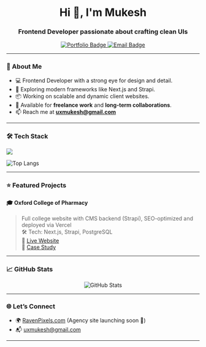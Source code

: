 <h1 align="center">Hi 👋, I'm Mukesh</h1>
<h3 align="center">Frontend Developer passionate about crafting clean UIs</h3>

<p align="center">
  <a href="https://www.ravenpixels.com" target="_blank">
    <img src="https://img.shields.io/badge/Portfolio-Visit%20Now-blue?style=for-the-badge" alt="Portfolio Badge"/>
  </a>
  <a href="mailto:uxmukesh@gmail.com">
    <img src="https://img.shields.io/badge/Email-Contact%20Me-red?style=for-the-badge" alt="Email Badge"/>
  </a>
</p>

---

### 🚀 About Me

- 💻 Frontend Developer with a strong eye for design and detail.
- 🌱 Exploring modern frameworks like Next.js and Strapi.
- 📦 Working on scalable and dynamic client websites.
- 🤝 Available for **freelance work** and **long-term collaborations**.
- 📫 Reach me at **uxmukesh@gmail.com**

---

### 🛠️ Tech Stack

<p>
  <img src="https://skillicons.dev/icons?i=react,nextjs,tailwind,bootstrap,nodejs,php,postgresql" />
</p>

![Top Langs](https://github-readme-stats.vercel.app/api/top-langs/?username=uxmukesh&layout=compact)

---

### ⭐ Featured Projects

#### 🎓 Oxford College of Pharmacy

> Full college website with CMS backend (Strapi), SEO-optimized and deployed via Vercel  
> 🛠 Tech: Next.js, Strapi, PostgreSQL  
> 🔗 [Live Website](https://oxford-college-of-pharmacy.vercel.app/)  
> 📄 [Case Study](https://github.com/uxmukesh/oxford-college-of-pharmacy-case-study)

---

### 📈 GitHub Stats

<p align="center">
  <img src="https://github-readme-stats.vercel.app/api?username=uxmukesh&show_icons=true&theme=radical" alt="GitHub Stats" />
</p>

---

### 🌐 Let’s Connect

- 🌍 [RavenPixels.com](https://www.ravenpixels.com) (Agency site launching soon 🚀)
- 📬 [uxmukesh@gmail.com](mailto:uxmukesh@gmail.com)

---
